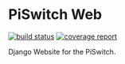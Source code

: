 # PiSwitch Web

[![build status](https://git.cssnr.com/shane/piswitch-web/badges/master/build.svg)](https://git.cssnr.com/shane/speedrun-web/commits/master) [![coverage report](https://git.cssnr.com/shane/piswitch-web/badges/master/coverage.svg)](https://git.cssnr.com/shane/speedrun-web/commits/master)

Django Website for the PiSwitch.
